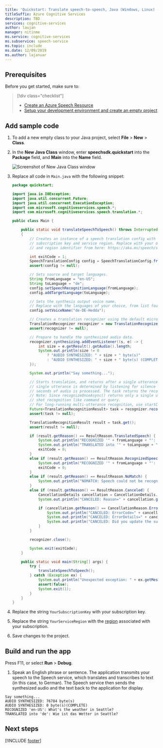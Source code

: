 ```yaml
---
title: 'Quickstart: Translate speech-to-speech, Java (Windows, Linux) - Speech service'
titleSuffix: Azure Cognitive Services
description: TBD
services: cognitive-services
author: laujan
manager: nitinme
ms.service: cognitive-services
ms.subservice: speech-service
ms.topic: include
ms.date: 12/09/2019
ms.author: lajanuar
---
```


## Prerequisites

Before you get started, make sure to:

> [!div class="checklist"]
> * [Create an Azure Speech Resource](../../../../overview.md#try-the-speech-service-for-free)
> * [Setup your development environment and create an empty project](../../../../quickstarts/setup-platform.md?tabs=jre)

## Add sample code

1. To add a new empty class to your Java project, select **File** > **New** > **Class**.

1. In the **New Java Class** window, enter **speechsdk.quickstart** into the **Package** field, and **Main** into the **Name** field.

   ![Screenshot of New Java Class window](~/articles/cognitive-services/Speech-Service/media/sdk/qs-java-jre-06-create-main-java.png)

1. Replace all code in `Main.java` with the following snippet:

   ```Java
   package quickstart;

   import java.io.IOException;
   import java.util.concurrent.Future;
   import java.util.concurrent.ExecutionException;
   import com.microsoft.cognitiveservices.speech.*;
   import com.microsoft.cognitiveservices.speech.translation.*;

   public class Main {

       public static void translateSpeechToSpeech() throws InterruptedException, ExecutionException, IOException
       {
           // Creates an instance of a speech translation config with specified
           // subscription key and service region. Replace with your own subscription key
           // and region identifier from here: https://aka.ms/speech/sdkregion

           int exitCode = 1;
           SpeechTranslationConfig config = SpeechTranslationConfig.fromSubscription("YourSubscriptionKey",  "YourServiceRegion");
           assert(config != null);

           // Sets source and target languages.
           String fromLanguage = "en-US";
           String toLanguage = "de";
           config.setSpeechRecognitionLanguage(fromLanguage);
           config.addTargetLanguage(toLanguage);

           // Sets the synthesis output voice name.
           // Replace with the languages of your choice, from list found here: https://aka.ms/speech/tts-languages
           config.setVoiceName("de-DE-Hedda");

           // Creates a translation recognizer using the default microphone audio input device.
           TranslationRecognizer recognizer = new TranslationRecognizer(config);
           assert(recognizer != null);

           // Prepare to handle the synthesized audio data.
           recognizer.synthesizing.addEventListener((s, e) -> {
               int size = e.getResult().getAudio().length;
               System.out.println(size != 0
                   ? "AUDIO SYNTHESIZED: " + size + " byte(s)"
                   : "AUDIO SYNTHESIZED: " + size + " byte(s) (COMPLETE)");
           });

           System.out.println("Say something...");

           // Starts translation, and returns after a single utterance is recognized. The end of a
           // single utterance is determined by listening for silence at the end or until a maximum of 15
           // seconds of audio is processed. The task returns the recognized text as well as the translation.
           // Note: Since recognizeOnceAsync() returns only a single utterance, it is suitable only for single
           // shot recognition like command or query.
           // For long-running multi-utterance recognition, use startContinuousRecognitionAsync() instead.
           Future<TranslationRecognitionResult> task = recognizer.recognizeOnceAsync();
           assert(task != null);

           TranslationRecognitionResult result = task.get();
           assert(result != null);

           if (result.getReason() == ResultReason.TranslatedSpeech) {
               System.out.println("RECOGNIZED '" + fromLanguage + "': " + result.getText());
               System.out.println("TRANSLATED into '" + toLanguage + "': " + result.getTranslations().get(toLanguage));
               exitCode = 0;
           }
           else if (result.getReason() == ResultReason.RecognizedSpeech) {
               System.out.println("RECOGNIZED '" + fromLanguage + "': " + result.getText() + "(text could not be  translated)");
               exitCode = 0;
           }
           else if (result.getReason() == ResultReason.NoMatch) {
               System.out.println("NOMATCH: Speech could not be recognized.");
           }
           else if (result.getReason() == ResultReason.Canceled) {
               CancellationDetails cancellation = CancellationDetails.fromResult(result);
               System.out.println("CANCELED: Reason=" + cancellation.getReason());

               if (cancellation.getReason() == CancellationReason.Error) {
                   System.out.println("CANCELED: ErrorCode=" + cancellation.getErrorCode());
                   System.out.println("CANCELED: ErrorDetails=" + cancellation.getErrorDetails());
                   System.out.println("CANCELED: Did you update the subscription info?");
               }
           }

           recognizer.close();

           System.exit(exitCode);
       }

       public static void main(String[] args) {
           try {
               translateSpeechToSpeech();
           } catch (Exception ex) {
               System.out.println("Unexpected exception: " + ex.getMessage());
               assert(false);
               System.exit(1);
           }
       }
   }
   ```

1. Replace the string `YourSubscriptionKey` with your subscription key.

1. Replace the string `YourServiceRegion` with the [region](~/articles/cognitive-services/Speech-Service/regions.md) associated with your subscription.

1. Save changes to the project.

## Build and run the app

Press F11, or select **Run** > **Debug**.

1. Speak an English phrase or sentence. The application transmits your speech to the Speech service, which translates and transcribes to text (in this case, to German). The Speech service then sends the synthesized audio and the text back to the application for display.

````
Say something...
AUDIO SYNTHESIZED: 76784 byte(s)
AUDIO SYNTHESIZED: 0 byte(s)(COMPLETE)
RECOGNIZED 'en-US': What's the weather in Seattle?
TRANSLATED into 'de': Wie ist das Wetter in Seattle?
````

## Next steps

[!INCLUDE [footer](./footer.md)]
